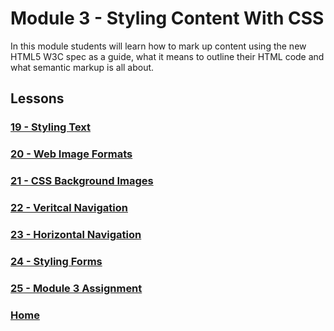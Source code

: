 # Module 3 - Styling Content With CSS
In this module students will learn how to mark up content using the new HTML5 W3C spec as a guide, what it means to outline their HTML code and what semantic markup is all about.

## Lessons

### [19 - Styling Text](19-styling-text/README.md)

### [20 - Web Image Formats](20-web-images/README.md)

### [21 - CSS Background Images](21-css-backgrounds/README.md)

### [22 - Veritcal Navigation](22-vertical-nav/README.md)

### [23 - Horizontal Navigation](23-horizontal-nav/README.md)

### [24 - Styling Forms](24-styling-forms/README.md)

### [25 - Module 3 Assignment](25-module3-assignment/README.md)

### [Home](../comp1017.md)
